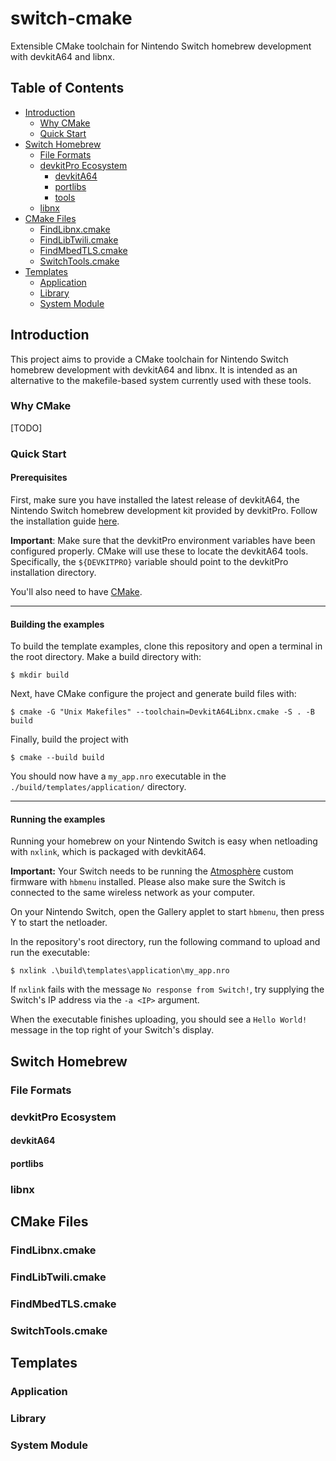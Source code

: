 # switch-cmake

Extensible CMake toolchain for Nintendo Switch homebrew development with devkitA64 and libnx.

## Table of Contents

- [Introduction](#introduction)
  * [Why CMake](#why-cmake)
  * [Quick Start](#quick-start)
- [Switch Homebrew](#switch-homebrew)
  * [File Formats](#file-formats)
  * [devkitPro Ecosystem](#devkitpro-ecosystem)
    + [devkitA64](#devkita64)
    + [portlibs](#portlibs)
    + [tools](#tools)
  * [libnx](#libnx)
- [CMake Files](#cmake-files)
  * [FindLibnx.cmake](#findlibnxcmake)
  * [FindLibTwili.cmake](#findlibtwilicmake)
  * [FindMbedTLS.cmake](#findmbedtlscmake)
  * [SwitchTools.cmake](#switchtoolscmake)
- [Templates](#templates)
  * [Application](#application)
  * [Library](#library)
  * [System Module](#system-module)

## Introduction

This project aims to provide a CMake toolchain for Nintendo Switch homebrew development with devkitA64 and libnx. It is
intended as an alternative to the makefile-based system currently used with these tools. 

### Why CMake

[TODO]

### Quick Start

#### Prerequisites

First, make sure you have installed the latest release of devkitA64, the Nintendo Switch homebrew development kit 
provided by devkitPro. Follow the installation guide [here](https://devkitpro.org/wiki/Getting_Started). 

**Important**: Make sure that the devkitPro environment variables have been configured properly. CMake will use these to 
locate the devkitA64 tools. Specifically, the `${DEVKITPRO}` variable should point to the devkitPro installation 
directory. 

You'll also need to have [CMake](https://cmake.org/download).

___

#### Building the examples

To build the template examples, clone this repository and open a terminal in the root directory. Make a build directory 
with:

```shell
$ mkdir build
```

Next, have CMake configure the project and generate build files with:

```shell
$ cmake -G "Unix Makefiles" --toolchain=DevkitA64Libnx.cmake -S . -B build
```

Finally, build the project with

```shell
$ cmake --build build
```

You should now have a `my_app.nro` executable in the `./build/templates/application/` directory. 

___

#### Running the examples

Running your homebrew on your Nintendo Switch is easy when netloading with `nxlink`, which is packaged with devkitA64.

**Important:** Your Switch needs to be running the [Atmosphère](https://github.com/Atmosphere-NX/Atmosphere) custom 
firmware with `hbmenu` installed. Please also make sure the Switch is connected to the same wireless network as your 
computer.

On your Nintendo Switch, open the Gallery applet to start `hbmenu`, then press Y to start the netloader.

In the repository's root directory, run the following command to upload and run the executable:

```shell
$ nxlink .\build\templates\application\my_app.nro
```

If `nxlink` fails with the message `No response from Switch!`, try supplying the Switch's IP address via the `-a <IP>` 
argument.

When the executable finishes uploading, you should see a `Hello World!` message in the top right of your Switch's 
display.

## Switch Homebrew

### File Formats

### devkitPro Ecosystem

#### devkitA64

#### portlibs

### libnx

## CMake Files

### FindLibnx.cmake

### FindLibTwili.cmake

### FindMbedTLS.cmake

### SwitchTools.cmake

## Templates

### Application

### Library

### System Module
